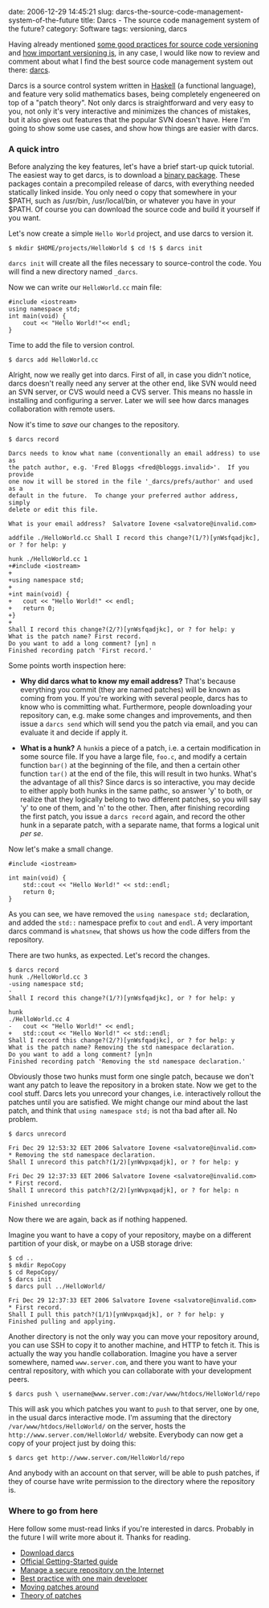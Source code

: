 date: 2006-12-29 14:45:21
slug: darcs-the-source-code-management-system-of-the-future
title: Darcs - The source code management system of the future?
category: Software
tags: versioning, darcs

Having already mentioned [some good practices for source code
versioning](http://www.iovene.com/content/view/88/34/) and [how important
versioning is](http://www.iovene.com/content/view/92/34/), in any case, I would
like now to review and comment about what I find the best source code
management system out there: [darcs](http://www.darcs.net/).

Darcs is a source control system written in
[Haskell](http://www.haskell.org/haskellwiki/Haskell) (a functional language),
and feature very solid mathematics bases, being completely engeneered on top of
a "patch theory". Not only darcs is straightforward and very easy to you, not
only it's very interactive and minimizes the chances of mistakes, but it also
gives out features that the popular SVN doesn't have. Here I'm going to show
some use cases, and show how things are easier with darcs.


### A quick intro

Before analyzing the key features, let's have a brief start-up quick tutorial.
The easiest way to get darcs, is to download a [binary
package](http://darcs.net/DarcsWiki/CategoryBinaries). These packages contain a
precompiled release of darcs, with everything needed statically linked inside.
You only need o copy that somewhere in your $PATH, such as /usr/bin,
/usr/local/bin, or whatever you have in your $PATH. Of course you can download
the source code and build it yourself if you want.

Let's now create a simple `Hello World` project, and use darcs to version it.

    $ mkdir $HOME/projects/HelloWorld $ cd !$ $ darcs init

`darcs init` will create all the files necessary to source-control the code.
You will find a new directory named `_darcs`.

Now we can write our `HelloWorld.cc` main file:

    #include <iostream>
    using namespace std;
    int main(void) {
        cout << "Hello World!"<< endl;
    }

Time to add the file to version control.

    $ darcs add HelloWorld.cc

Alright, now we really get into darcs. First of all, in case you didn't notice,
darcs doesn't really need any server at the other end, like SVN would need an
SVN server, or CVS would need a CVS server. This means no hassle in installing
and configuring a server. Later we will see how darcs manages collaboration
with remote users.

Now it's time to _save_ our changes to the repository.

    $ darcs record

    Darcs needs to know what name (conventionally an email address) to use as
    the patch author, e.g. 'Fred Bloggs <fred@bloggs.invalid>'.  If you provide
    one now it will be stored in the file '_darcs/prefs/author' and used as a
    default in the future.  To change your preferred author address, simply
    delete or edit this file.

    What is your email address?  Salvatore Iovene <salvatore@invalid.com>

    addfile ./HelloWorld.cc Shall I record this change?(1/?)[ynWsfqadjkc], or ? for help: y

    hunk ./HelloWorld.cc 1
    +#include <iostream>
    +
    +using namespace std;
    +
    +int main(void) {
    +	cout << "Hello World!" << endl;
    +	return 0;
    +}
    +
    Shall I record this change?(2/?)[ynWsfqadjkc], or ? for help: y
    What is the patch name? First record.
    Do you want to add a long comment? [yn] n
    Finished recording patch 'First record.'

Some points worth inspection here:

 * **Why did darcs what to know my email address?** That's because everything
   you commit (they are named patches) will be known as coming from you. If
   you're working with several people, darcs has to know who is committing
   what. Furthermore, people downloading your repository can, e.g. make some
   changes and improvements, and then issue a `darcs send` which will send you
   the patch via email, and you can evaluate it and decide if apply it.

 * **What is a hunk?** A `hunk`is a piece of a patch, i.e. a certain
   modification in some source file. If you have a large file, `foo.c`, and
   modify a certain function `bar()` at the beginning of the file, and then a
   certain other function `tar()` at the end of the file, this will result in
   two hunks. What's the advantage of all this? Since darcs is so interactive,
   you may decide to either apply both hunks in the same pathc, so answer 'y'
   to both, or realize that they logically belong to two different patches, so
   you will say 'y' to one of them, and 'n' to the other. Then, after
   finishing recording the first patch, you issue a `darcs record` again, and
   record the other hunk in a separate patch, with a separate name, that forms
   a logical unit _per se_.

Now let's make a small change.


    #include <iostream>

    int main(void) {
    	std::cout << "Hello World!" << std::endl;
    	return 0;
    }


As you can see, we have removed the `using namespace std;` declaration, and
added the `std::` namespace prefix to `cout` and `endl`. A very important darcs
command is `whatsnew`, that shows us how the code differs from the repository.

There are two hunks, as expected. Let's record the changes.

    $ darcs record
    hunk ./HelloWorld.cc 3
    -using namespace std;
    -
    Shall I record this change?(1/?)[ynWsfqadjkc], or ? for help: y

    hunk
    ./HelloWorld.cc 4
    -	cout << "Hello World!" << endl;
    +	std::cout << "Hello World!" << std::endl;
    Shall I record this change?(2/?)[ynWsfqadjkc], or ? for help: y
    What is the patch name? Removing the std namespace declaration.
    Do you want to add a long comment? [yn]n
    Finished recording patch 'Removing the std namespace declaration.'

Obviously those two hunks must form one single patch, because we don't want any
patch to leave the repository in a broken state. Now we get to the cool stuff.
Darcs lets you unrecord your changes, i.e. interactively rollout the patches
until you are satisfied. We might change our mind about the last patch, and
think that `using namespace std;` is not tha bad after all. No problem.

    $ darcs unrecord

    Fri Dec 29 12:53:32 EET 2006 Salvatore Iovene <salvatore@invalid.com>
    * Removing the std namespace declaration.
    Shall I unrecord this patch?(1/2)[ynWvpxqadjk], or ? for help: y

    Fri Dec 29 12:37:33 EET 2006 Salvatore Iovene <salvatore@invalid.com>
    * First record.
    Shall I unrecord this patch?(2/2)[ynWvpxqadjk], or ? for help: n

    Finished unrecording

Now there we are again, back as if nothing happened.

Imagine you want to have a copy of your repository, maybe on a different
partition of your disk, or maybe on a USB storage drive:


    $ cd ..
    $ mkdir RepoCopy
    $ cd RepoCopy/
    $ darcs init
    $ darcs pull ../HelloWorld/

    Fri Dec 29 12:37:33 EET 2006 Salvatore Iovene <salvatore@invalid.com>
    * First record.
    Shall I pull this patch?(1/1)[ynWvpxqadjk], or ? for help: y
    Finished pulling and applying.

Another directory is not the only way you can move your repository around, you
can use SSH to copy it to another machine, and HTTP to fetch it. This is
actually the way you handle collaboration. Imagine you have a server somewhere,
named `www.server.com`, and there you want to have your central repository,
with which you can collaborate with your development peers.

    $ darcs push \ username@www.server.com:/var/www/htdocs/HelloWorld/repo

This will ask you which patches you want to `push` to that server, one by one,
in the usual darcs interactive mode. I'm assuming that the directory
`/var/www/htdocs/HelloWorld/` on the server, hosts the
`http://www.server.com/HelloWorld/` website. Everybody can now get a copy of
your project just by doing this:

    $ darcs get http://www.server.com/HelloWorld/repo

And anybody with an account on that server, will be able to push patches, if
they of course have write permission to the directory where the repository is.


### Where to go from here

Here follow some must-read links if you're interested in darcs. Probably in the
future I will write more about it. Thanks for reading.

 * [Download darcs](http://darcs.net/DarcsWiki/CategoryBinaries)
 * [Official Getting-Started guide](http://darcs.net/DarcsWiki/GettingStarted)
 * [Manage a secure repository on the
   Internet](http://darcs.net/DarcsWiki/RepoViaSSH)
 * [Best practice with one main
   developer](http://www.darcs.net/manual/node6.html#SECTION00640000000000000000)
 * [Moving patches
   around](http://www.darcs.net/manual/node4.html#SECTION00450000000000000000)
 * [Theory of patches](http://www.darcs.net/manual/node8.html)

